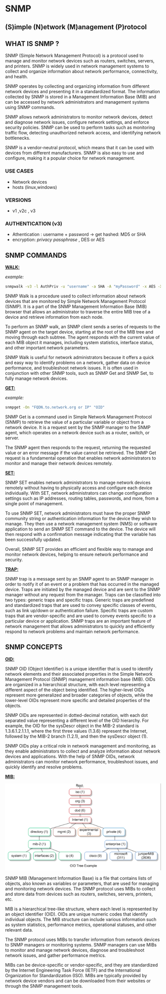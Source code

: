 # SNMP 
## (**S**)imple (**N**)etwork (**M**)anagement (**P**)rotocol

## WHAT IS SNMP ?

SNMP (Simple Network Management Protocol) is a protocol used to manage and monitor network devices such as routers, switches, servers, and printers. SNMP is widely used in network management systems to collect and organize information about network performance, connectivity, and health.

SNMP operates by collecting and organizing information from different network devices and presenting it in a standardized format. The information collected by SNMP is stored in a Management Information Base (MIB) and can be accessed by network administrators and management systems using SNMP commands.

SNMP allows network administrators to monitor network devices, detect and diagnose network issues, configure network settings, and enforce security policies. SNMP can be used to perform tasks such as monitoring traffic flow, detecting unauthorized network access, and identifying network bottlenecks.

SNMP is a vendor-neutral protocol, which means that it can be used with devices from different manufacturers. SNMP is also easy to use and configure, making it a popular choice for network management.

### USE CASES
-   Network devices
-   hosts (linux,windows)

### VERSIONS
- v1 ,v2c , v3

### AUTHENTICATION (v3)

-   Athentication : username + password -> get hashed: MD5 or SHA
-   encryption: *privacy passphrase* ,  DES or AES

## SNMP COMMANDS 

**<u>WALK: </u>**

*example:*
```sh
snmpwalk -v3 -l AuthPriv -u "username" -a SHA -A "myPassword" -x AES -X "myPassword" "FQDN.to.network.org or IP"
```

SNMP Walk is a procedure used to collect information about network devices that are monitored by Simple Network Management Protocol (SNMP). It is a part of the SNMP Management Information Base (MIB) browser that allows an administrator to traverse the entire MIB tree of a device and retrieve information from each node.

To perform an SNMP walk, an SNMP client sends a series of requests to the SNMP agent on the target device, starting at the root of the MIB tree and moving through each subtree. The agent responds with the current value of each MIB object it manages, including system statistics, interface status, and other important network parameters.

SNMP Walk is useful for network administrators because it offers a quick and easy way to identify problems on a network, gather data on device performance, and troubleshoot network issues. It is often used in conjunction with other SNMP tools, such as SNMP Get and SNMP Set, to fully manage network devices.

**<u>GET: </u>**

*example:*
```sh
snmpget -On "FQDN.to.network.org or IP" "OID"
```


SNMP Get is a command used in Simple Network Management Protocol (SNMP) to retrieve the value of a particular variable or object from a network device. It is a request sent by the SNMP manager to the SNMP agent, which operates on a network device such as a router, switch, or server. 

The SNMP agent then responds to the request, returning the requested value or an error message if the value cannot be retrieved. The SNMP Get request is a fundamental operation that enables network administrators to monitor and manage their network devices remotely.

**<u>SET: </u>**

SNMP SET enables network administrators to manage network devices remotely without having to physically access and configure each device individually. With SET, network administrators can change configuration settings such as IP addresses, routing tables, passwords, and more, from a single point of management.

To use SNMP SET, network administrators must have the proper SNMP community string or authentication information for the device they wish to manage. They then use a network management system (NMS) or software application to send an SNMP SET command to the device. The device will then respond with a confirmation message indicating that the variable has been successfully updated.

Overall, SNMP SET provides an efficient and flexible way to manage and monitor network devices, helping to ensure network performance and security.

**<u>TRAP: </u>**

SNMP trap is a message sent by an SNMP agent to an SNMP manager in order to notify it of an event or a problem that has occurred in the managed device. Traps are initiated by the managed device and are sent to the SNMP manager without any request from the manager. Traps can be classified into two types: generic traps and specific traps. Generic traps are predefined and standardized traps that are used to convey specific classes of events, such as link up/down or authentication failure. Specific traps are custom traps that are vendor-specific and are used to convey events specific to a particular device or application. SNMP traps are an important feature of network management that allows administrators to quickly and efficiently respond to network problems and maintain network performance.

## SNMP CONCEPTS

**<u>OID: </u>**

SNMP OID (Object Identifier) is a unique identifier that is used to identify network elements and their associated properties in the Simple Network Management Protocol (SNMP) management information base (MIB). OIDs are organized in a hierarchical structure, with each level representing a different aspect of the object being identified. The higher-level OIDs represent more generalized and broader categories of objects, while the lower-level OIDs represent more specific and detailed properties of the objects.

SNMP OIDs are represented in dotted-decimal notation, with each dot separated value representing a different level of the OID hierarchy. For example, the OID for the sysDescr object in the MIB-2 standard is 1.3.6.1.2.1.1.1, where the first three values (1.3.6) represent the Internet, followed by the MIB-2 branch (1.2.1), and then the sysDescr object (1).

SNMP OIDs play a critical role in network management and monitoring, as they enable administrators to collect and analyze information about network devices and applications. With the help of SNMP OIDs, network administrators can monitor network performance, troubleshoot issues, and quickly identify and resolve problems.

**<u>MIB: </u>**

![mibtree](./images/mibtree.png)

SNMP MIB (Management Information Base) is a file that contains lists of objects, also known as variables or parameters, that are used for managing and monitoring network devices. The SNMP protocol uses MIBs to collect and store data from devices such as routers, switches, servers, printers, etc.

MIB is a hierarchical tree-like structure, where each level is represented by an object identifier (OID). OIDs are unique numeric codes that identify individual objects. The MIB structure can include various information such as system statistics, performance metrics, operational statuses, and other relevant data.

The SNMP protocol uses MIBs to transfer information from network devices to SNMP managers or monitoring systems. SNMP managers can use MIBs to monitor and manage network devices, diagnose and troubleshoot network issues, and gather performance metrics.

MIBs can be device-specific or vendor-specific, and they are standardized by the Internet Engineering Task Force (IETF) and the International Organization for Standardization (ISO). MIBs are typically provided by network device vendors and can be downloaded from their websites or through the SNMP management tools.

